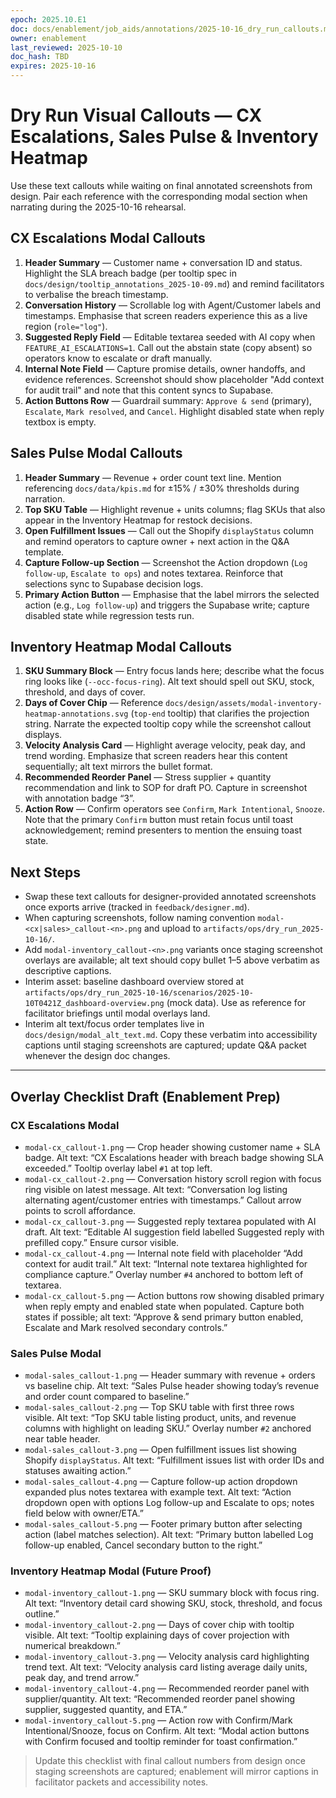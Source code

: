 ```yaml
---
epoch: 2025.10.E1
doc: docs/enablement/job_aids/annotations/2025-10-16_dry_run_callouts.md
owner: enablement
last_reviewed: 2025-10-10
doc_hash: TBD
expires: 2025-10-16
---
```


# Dry Run Visual Callouts — CX Escalations, Sales Pulse & Inventory Heatmap

Use these text callouts while waiting on final annotated screenshots from design. Pair each reference with the corresponding modal section when narrating during the 2025-10-16 rehearsal.

## CX Escalations Modal Callouts

1. **Header Summary** — Customer name + conversation ID and status. Highlight the SLA breach badge (per tooltip spec in `docs/design/tooltip_annotations_2025-10-09.md`) and remind facilitators to verbalise the breach timestamp.
2. **Conversation History** — Scrollable log with Agent/Customer labels and timestamps. Emphasise that screen readers experience this as a live region (`role="log"`).
3. **Suggested Reply Field** — Editable textarea seeded with AI copy when `FEATURE_AI_ESCALATIONS=1`. Call out the abstain state (copy absent) so operators know to escalate or draft manually.
4. **Internal Note Field** — Capture promise details, owner handoffs, and evidence references. Screenshot should show placeholder "Add context for audit trail" and note that this content syncs to Supabase.
5. **Action Buttons Row** — Guardrail summary: `Approve & send` (primary), `Escalate`, `Mark resolved`, and `Cancel`. Highlight disabled state when reply textbox is empty.

## Sales Pulse Modal Callouts

1. **Header Summary** — Revenue + order count text line. Mention referencing `docs/data/kpis.md` for ±15% / ±30% thresholds during narration.
2. **Top SKU Table** — Highlight revenue + units columns; flag SKUs that also appear in the Inventory Heatmap for restock decisions.
3. **Open Fulfillment Issues** — Call out the Shopify `displayStatus` column and remind operators to capture owner + next action in the Q&A template.
4. **Capture Follow-up Section** — Screenshot the Action dropdown (`Log follow-up`, `Escalate to ops`) and notes textarea. Reinforce that selections sync to Supabase decision logs.
5. **Primary Action Button** — Emphasise that the label mirrors the selected action (e.g., `Log follow-up`) and triggers the Supabase write; capture disabled state while regression tests run.

## Inventory Heatmap Modal Callouts

1. **SKU Summary Block** — Entry focus lands here; describe what the focus ring looks like (`--occ-focus-ring`). Alt text should spell out SKU, stock, threshold, and days of cover.
2. **Days of Cover Chip** — Reference `docs/design/assets/modal-inventory-heatmap-annotations.svg` (`top-end` tooltip) that clarifies the projection string. Narrate the expected tooltip copy while the screenshot callout displays.
3. **Velocity Analysis Card** — Highlight average velocity, peak day, and trend wording. Emphasize that screen readers hear this content sequentially; alt text mirrors the bullet format.
4. **Recommended Reorder Panel** — Stress supplier + quantity recommendation and link to SOP for draft PO. Capture in screenshot with annotation badge “3”.
5. **Action Row** — Confirm operators see `Confirm`, `Mark Intentional`, `Snooze`. Note that the primary `Confirm` button must retain focus until toast acknowledgement; remind presenters to mention the ensuing toast state.

## Next Steps

- Swap these text callouts for designer-provided annotated screenshots once exports arrive (tracked in `feedback/designer.md`).
- When capturing screenshots, follow naming convention `modal-<cx|sales>_callout-<n>.png` and upload to `artifacts/ops/dry_run_2025-10-16/`.
- Add `modal-inventory_callout-<n>.png` variants once staging screenshot overlays are available; alt text should copy bullet 1–5 above verbatim as descriptive captions.
- Interim asset: baseline dashboard overview stored at `artifacts/ops/dry_run_2025-10-16/scenarios/2025-10-10T0421Z_dashboard-overview.png` (mock data). Use as reference for facilitator briefings until modal overlays land.
- Interim alt text/focus order templates live in `docs/design/modal_alt_text.md`. Copy these verbatim into accessibility captions until staging screenshots are captured; update Q&A packet whenever the design doc changes.

---

## Overlay Checklist Draft (Enablement Prep)

### CX Escalations Modal

- `modal-cx_callout-1.png` — Crop header showing customer name + SLA badge. Alt text: “CX Escalations header with breach badge showing SLA exceeded.” Tooltip overlay label `#1` at top left.
- `modal-cx_callout-2.png` — Conversation history scroll region with focus ring visible on latest message. Alt text: “Conversation log listing alternating agent/customer entries with timestamps.” Callout arrow points to scroll affordance.
- `modal-cx_callout-3.png` — Suggested reply textarea populated with AI draft. Alt text: “Editable AI suggestion field labelled Suggested reply with prefilled copy.” Ensure cursor visible.
- `modal-cx_callout-4.png` — Internal note field with placeholder “Add context for audit trail.” Alt text: “Internal note textarea highlighted for compliance capture.” Overlay number `#4` anchored to bottom left of textarea.
- `modal-cx_callout-5.png` — Action buttons row showing disabled primary when reply empty and enabled state when populated. Capture both states if possible; alt text: “Approve & send primary button enabled, Escalate and Mark resolved secondary controls.”

### Sales Pulse Modal

- `modal-sales_callout-1.png` — Header summary with revenue + orders vs baseline chip. Alt text: “Sales Pulse header showing today’s revenue and order count compared to baseline.”
- `modal-sales_callout-2.png` — Top SKU table with first three rows visible. Alt text: “Top SKU table listing product, units, and revenue columns with highlight on leading SKU.” Overlay number `#2` anchored near table header.
- `modal-sales_callout-3.png` — Open fulfillment issues list showing Shopify `displayStatus`. Alt text: “Fulfillment issues list with order IDs and statuses awaiting action.”
- `modal-sales_callout-4.png` — Capture follow-up action dropdown expanded plus notes textarea with example text. Alt text: “Action dropdown open with options Log follow-up and Escalate to ops; notes field below with owner/ETA.”
- `modal-sales_callout-5.png` — Footer primary button after selecting action (label matches selection). Alt text: “Primary button labelled Log follow-up enabled, Cancel secondary button to the right.”

### Inventory Heatmap Modal (Future Proof)

- `modal-inventory_callout-1.png` — SKU summary block with focus ring. Alt text: “Inventory detail card showing SKU, stock, threshold, and focus outline.”
- `modal-inventory_callout-2.png` — Days of cover chip with tooltip visible. Alt text: “Tooltip explaining days of cover projection with numerical breakdown.”
- `modal-inventory_callout-3.png` — Velocity analysis card highlighting trend text. Alt text: “Velocity analysis card listing average daily units, peak day, and trend arrow.”
- `modal-inventory_callout-4.png` — Recommended reorder panel with supplier/quantity. Alt text: “Recommended reorder panel showing supplier, suggested quantity, and ETA.”
- `modal-inventory_callout-5.png` — Action row with Confirm/Mark Intentional/Snooze, focus on Confirm. Alt text: “Modal action buttons with Confirm focused and tooltip reminder for toast confirmation.”

> Update this checklist with final callout numbers from design once staging screenshots are captured; enablement will mirror captions in facilitator packets and accessibility notes.
